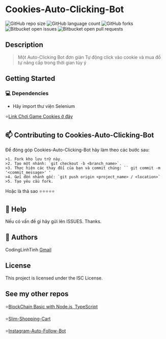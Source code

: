 # Cookies-Auto-Clicking-Bot

![GitHub repo size](https://img.shields.io/github/repo-size/codinglinhtinh/Cookies-Auto-Clicking-Bot?style=for-the-badge)
![GitHub language count](https://img.shields.io/github/languages/count/codinglinhtinh/Cookies-Auto-Clicking-Bot?style=for-the-badge)
![GitHub forks](https://img.shields.io/github/forks/codinglinhtinh/Cookies-Auto-Clicking-Bot?style=for-the-badge)
![Bitbucket open issues](https://img.shields.io/bitbucket/issues/codinglinhtinh/Cookies-Auto-Clicking-Bot?style=for-the-badge)
![Bitbucket open pull requests](https://img.shields.io/bitbucket/pr-raw/codinglinhtinh/Cookies-Auto-Clicking-Bot?style=for-the-badge)

## Description
>Một Auto-Clicking Bot đơn giản
>Tự động click vào cookie và mua đồ tự nâng cấp trong thời gian tùy ý

## Getting Started
### 💻 Dependencies

* Hãy import thư viện Selenium

⭐<a href='https://orteil.dashnet.org/cookieclicker//'>Link Chơi Game Cookies ở đây</a>


## 📫 Contributing to Cookies-Auto-Clicking-Bot
Để đóng góp Cookies-Auto-Clicking-Bot hãy làm theo các bước sau:

    >1. Fork kho lưu trữ này.
    >2. Tạo một nhánh: `git checkout -b <branch_name>`.
    >3. Thực hiện các thay đổi của bạn và commit chúng: `` git commit -m '<commit_message>' '
    >4. Gửi đến nhánh gốc: `git push origin <project_name> / <location>`
    >5. Tạo yêu cầu fork.

Hoặc là thả sao ⭐⭐⭐⭐⭐

## 🔎 Help

Nếu có vấn đề gì hãy gửi lên ISSUES.
Thanks.

## 🧐 Authors

CodingLinhTinh 
[Gmail](ngocquachgamedevz@gmail.com)


## License

This project is licensed under the ISC License.

## See my other repos
⭐<a href="https://github.com/CodingLinhTinh/Node.js-blockchain-basic.git">BlockChain Basic with Node.js, TypeScript</a>

⭐<a href="https://github.com/CodingLinhTinh/Slim-Shopping-Cart.git">Slim-Shopping-Cart</a>

⭐<a href="https://github.com/CodingLinhTinh/Instagram-Auto-Follow-Bot.git">Instagram-Auto-Follow-Bot</a>

